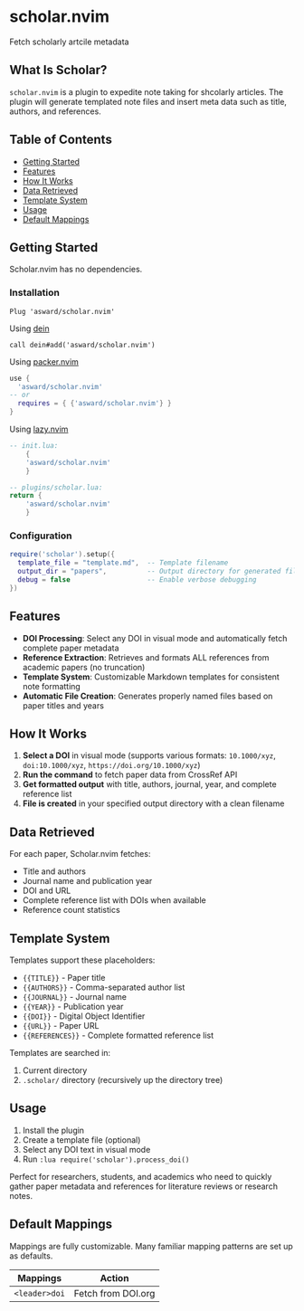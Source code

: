 # scholar.nvim

Fetch scholarly artcile metadata 

## What Is Scholar?

`scholar.nvim` is a plugin to expedite note taking for shcolarly articles. The plugin will generate templated note files and insert meta data such as title, authors, and references. 

## Table of Contents

- [Getting Started](#getting-started)
- [Features](#features)
- [How It Works](#how-it-works)
- [Data Retrieved](#data-retrieved)
- [Template System](#template-system)
- [Usage](#usage)
- [Default Mappings](#default-mappings)

## Getting Started

Scholar.nvim has no dependencies.

### Installation

```viml
Plug 'asward/scholar.nvim'
```

Using [dein](https://github.com/Shougo/dein.vim)

```viml
call dein#add('asward/scholar.nvim')
```

Using [packer.nvim](https://github.com/wbthomason/packer.nvim)

```lua
use {
  'asward/scholar.nvim'
-- or                            
  requires = { {'asward/scholar.nvim'} }
}
```

Using [lazy.nvim](https://github.com/folke/lazy.nvim)

```lua
-- init.lua:
    {
    'asward/scholar.nvim'
    }

-- plugins/scholar.lua:
return {
    'asward/scholar.nvim'
    }
```

### Configuration

```lua
require('scholar').setup({
  template_file = "template.md",  -- Template filename
  output_dir = "papers",          -- Output directory for generated files
  debug = false                   -- Enable verbose debugging
})
```

## Features

- **DOI Processing**: Select any DOI in visual mode and automatically fetch complete paper metadata
- **Reference Extraction**: Retrieves and formats ALL references from academic papers (no truncation)
- **Template System**: Customizable Markdown templates for consistent note formatting
- **Automatic File Creation**: Generates properly named files based on paper titles and years

## How It Works

1. **Select a DOI** in visual mode (supports various formats: `10.1000/xyz`, `doi:10.1000/xyz`, `https://doi.org/10.1000/xyz`)
2. **Run the command** to fetch paper data from CrossRef API
3. **Get formatted output** with title, authors, journal, year, and complete reference list
4. **File is created** in your specified output directory with a clean filename

## Data Retrieved

For each paper, Scholar.nvim fetches:
- Title and authors
- Journal name and publication year
- DOI and URL
- Complete reference list with DOIs when available
- Reference count statistics


## Template System

Templates support these placeholders:
- `{{TITLE}}` - Paper title
- `{{AUTHORS}}` - Comma-separated author list
- `{{JOURNAL}}` - Journal name
- `{{YEAR}}` - Publication year
- `{{DOI}}` - Digital Object Identifier
- `{{URL}}` - Paper URL
- `{{REFERENCES}}` - Complete formatted reference list

Templates are searched in:
1. Current directory
2. `.scholar/` directory (recursively up the directory tree)

## Usage

1. Install the plugin
2. Create a template file (optional)
3. Select any DOI text in visual mode
4. Run `:lua require('scholar').process_doi()`

Perfect for researchers, students, and academics who need to quickly gather paper metadata and references for literature reviews or research notes.





## Default Mappings

Mappings are fully customizable.
Many familiar mapping patterns are set up as defaults.

| Mappings       | Action                                                    |
| -------------- | --------------------------------------------------------- |
| `<leader>doi`  | Fetch from DOI.org                                        |
